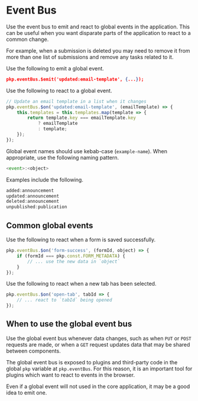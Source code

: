 # Event Bus

Use the event bus to emit and react to global events in the application. This can be useful when you want disparate parts of the application to react to a common change.

For example, when a submission is deleted you may need to remove it from more than one list of submissions and remove any tasks related to it.

Use the following to emit a global event.

```json
pkp.eventBus.$emit('updated:email-template', {...});
```

Use the following to react to a global event.

```js
// Update an email template in a list when it changes
pkp.eventBus.$on('updated:email-template', (emailTemplate) => {
	this.templates = this.templates.map(template => {
		return template.key === emailTemplate.key
			? emailTemplate
			: template;
	});
});
```

Global event names should use kebab-case (`example-name`). When appropriate, use the following naming pattern.

```js
<event>:<object>
```

Examples include the following.

```js
added:announcement
updated:announcement
deleted:announcement
unpublished:publication
```

## Common global events

Use the following to react when a form is saved successfully.

```js
pkp.eventBus.$on('form-success', (formId, object) => {
	if (formId === pkp.const.FORM_METADATA) {
		// ... use the new data in `object`
	}
});
```

Use the following to react when a new tab has been selected.

```js
pkp.eventBus.$on('open-tab', tabId => {
	// ... react to `tabId` being opened
});
```

## When to use the global event bus

Use the global event bus whenever data changes, such as when `PUT` or `POST` requests are made, or when a `GET` request updates data that may be shared between components.

The global event bus is exposed to plugins and third-party code in the global `pkp` variable at `pkp.eventBus`. For this reason, it is an important tool for plugins which want to react to events in the browser.

Even if a global event will not used in the core application, it may be a good idea to emit one.
